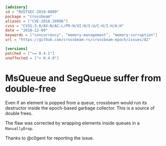 ```toml
[advisory]
id = "RUSTSEC-2018-0009"
package = "crossbeam"
aliases = ["CVE-2018-20996"]
cvss = "CVSS:3.0/AV:N/AC:L/PR:N/UI:N/S:U/C:H/I:H/A:H"
date = "2018-12-09"
keywords = ["concurrency", "memory-management", "memory-corruption"]
url = "https://github.com/crossbeam-rs/crossbeam-epoch/issues/82"

[versions]
patched = [">= 0.4.1"]
unaffected = ["< 0.4.0"]
```

# MsQueue and SegQueue suffer from double-free

Even if an element is popped from a queue, crossbeam would run its
destructor inside the epoch-based garbage collector. This is a source
of double frees.

The flaw was corrected by wrapping elements inside queues in a
`ManuallyDrop`.

Thanks to @c0gent for reporting the issue.
